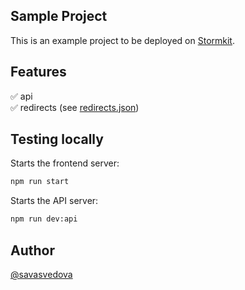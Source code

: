 ## Sample Project

This is an example project to be deployed on [Stormkit](https://www.stormkit.io). 

## Features

✅ api<br/>
✅ redirects (see [redirects.json](./redirects.json))

## Testing locally

Starts the frontend server: 

```bash
npm run start
```

Starts the API server:

```bash
npm run dev:api
```

## Author

[@savasvedova](https://x.com/savasvedova)
